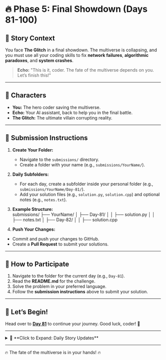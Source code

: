 # **🔥 Phase 5: Final Showdown (Days 81-100)**  

## **🚀 Story Context**  
You face **The Glitch** in a final showdown. The multiverse is collapsing, and you must use all your coding skills to fix **network failures**, **algorithmic paradoxes**, and **system crashes**.  

> **Echo:** "This is it, coder. The fate of the multiverse depends on you. Let’s finish this!"  

---

## **🌟 Characters**  
- **You:** The hero coder saving the multiverse.  
- **Echo:** Your AI assistant, back to help you in the final battle.  
- **The Glitch:** The ultimate villain corrupting reality.  

---

## **📂 Submission Instructions**  
1. **Create Your Folder:**  
   - Navigate to the `submissions/` directory.  
   - Create a folder with your name (e.g., `submissions/YourName/`).  

2. **Daily Subfolders:**  
   - For each day, create a subfolder inside your personal folder (e.g., `submissions/YourName/Day-81/`).  
   - Add your solution files (e.g., `solution.py`, `solution.cpp`) and optional notes (e.g., `notes.txt`).  

3. **Example Structure:**  
submissions/
├── YourName/
│ ├── Day-81/
│ │ ├── solution.py
│ │ ├── notes.txt
│ ├── Day-82/
│ │ ├── solution.cpp

4. **Push Your Changes:**  
- Commit and push your changes to GitHub.  
- Create a **Pull Request** to submit your solutions.  

---

## **📝 How to Participate**  
1. Navigate to the folder for the current day (e.g., `Day-81`).  
2. Read the **README.md** for the challenge.  
3. Solve the problem in your preferred language.  
4. Follow the **submission instructions** above to submit your solution.  

---

## **🚀 Let’s Begin!**  
Head over to **[Day 81](Day-81/README.md)** to continue your journey. Good luck, coder! 🚀  

---

<details>
<summary>📜 **Click to Expand: Daily Story Updates**</summary>

### **Day 81-85: The Glitch Strikes**  
The Glitch launches a full-scale attack on the multiverse. You and Echo work together to stabilize the systems.  

### **Day 86-90: Algorithmic Paradoxes**  
You solve complex algorithmic puzzles to fix the paradoxes created by **The Glitch**.  

### **Day 91-95: The Source Code of Reality**  
You enter the **Source Code of Reality** to confront **The Glitch** directly.  

### **Day 96-100: The Final Battle**  
You use all your coding skills to defeat **The Glitch** and restore the multiverse.  

</details>

---

<style>
.glitch-text {
 animation: glitch 1s infinite;
}
@keyframes glitch {
 0% { transform: translate(0); }
 20% { transform: translate(-2px, 2px); }
 40% { transform: translate(2px, -2px); }
 60% { transform: translate(-2px, 2px); }
 80% { transform: translate(2px, -2px); }
 100% { transform: translate(0); }
}
</style>

<p class="glitch-text">🔥 The fate of the multiverse is in your hands! 🔥</p>